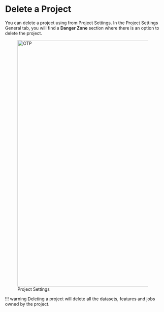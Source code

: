 # Delete a Project
You can delete a project using from Project Settings. In the Project Settings General tab, you will find a **Danger 
Zone** section where there is an option to delete the project.
<p align="center">
  <figure>
    <a  href="../../../assets/images/project/projectSettings.png">
      <img width="800px" src="../../../assets/images/project/projectSettings.png" alt="OTP">
    </a>
    <figcaption>Project Settings</figcaption>
  </figure>
</p>

!!! warning 
    Deleting a project will delete all the datasets, features and jobs owned by the project.


